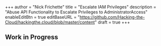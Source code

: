 +++
author = "Nick Frichette"
title = "Escalate IAM Privileges"
description = "Abuse API Functionality to Escalate Privileges to AdministratorAccess"
enableEditBtn = true
editBaseURL = "https://github.com/Hacking-the-Cloud/hackingthe.cloud/blob/master/content"
draft = true
+++
## Work in Progress